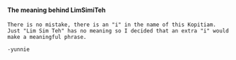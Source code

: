 #### The meaning behind LimSimiTeh

```
There is no mistake, there is an "i" in the name of this Kopitiam. 
Just "Lim Sim Teh" has no meaning so I decided that an extra "i" would 
make a meaningful phrase. 

-yunnie
```

